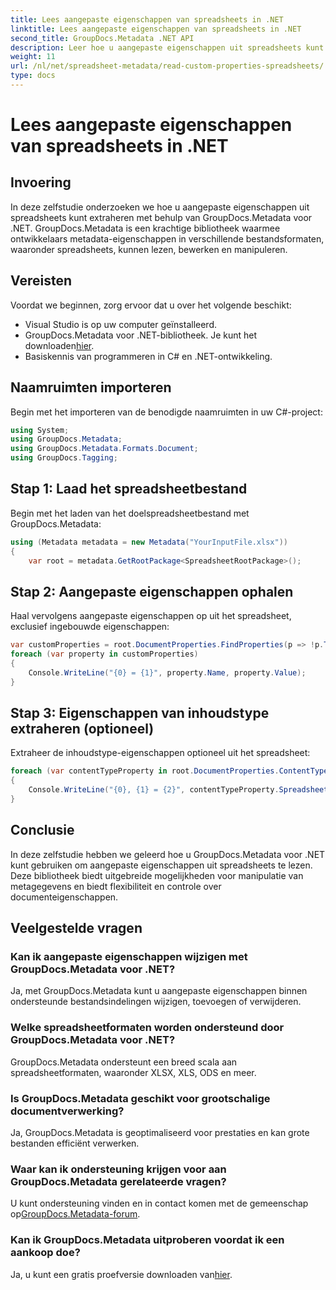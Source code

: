 ```yaml
---
title: Lees aangepaste eigenschappen van spreadsheets in .NET
linktitle: Lees aangepaste eigenschappen van spreadsheets in .NET
second_title: GroupDocs.Metadata .NET API
description: Leer hoe u aangepaste eigenschappen uit spreadsheets kunt extraheren met GroupDocs.Metadata voor .NET. Verbeter de manipulatie van metagegevens in uw .NET-applicaties.
weight: 11
url: /nl/net/spreadsheet-metadata/read-custom-properties-spreadsheets/
type: docs
---
```

# Lees aangepaste eigenschappen van spreadsheets in .NET

## Invoering
In deze zelfstudie onderzoeken we hoe u aangepaste eigenschappen uit spreadsheets kunt extraheren met behulp van GroupDocs.Metadata voor .NET. GroupDocs.Metadata is een krachtige bibliotheek waarmee ontwikkelaars metadata-eigenschappen in verschillende bestandsformaten, waaronder spreadsheets, kunnen lezen, bewerken en manipuleren.
## Vereisten
Voordat we beginnen, zorg ervoor dat u over het volgende beschikt:
- Visual Studio is op uw computer geïnstalleerd.
-  GroupDocs.Metadata voor .NET-bibliotheek. Je kunt het downloaden[hier](https://releases.groupdocs.com/metadata/net/).
- Basiskennis van programmeren in C# en .NET-ontwikkeling.

## Naamruimten importeren
Begin met het importeren van de benodigde naamruimten in uw C#-project:
```csharp
using System;
using GroupDocs.Metadata;
using GroupDocs.Metadata.Formats.Document;
using GroupDocs.Tagging;
```
## Stap 1: Laad het spreadsheetbestand
Begin met het laden van het doelspreadsheetbestand met GroupDocs.Metadata:
```csharp
using (Metadata metadata = new Metadata("YourInputFile.xlsx"))
{
    var root = metadata.GetRootPackage<SpreadsheetRootPackage>();
```
## Stap 2: Aangepaste eigenschappen ophalen
Haal vervolgens aangepaste eigenschappen op uit het spreadsheet, exclusief ingebouwde eigenschappen:
```csharp
var customProperties = root.DocumentProperties.FindProperties(p => !p.Tags.Contains(Tags.Document.BuiltIn));
foreach (var property in customProperties)
{
    Console.WriteLine("{0} = {1}", property.Name, property.Value);
}
```
## Stap 3: Eigenschappen van inhoudstype extraheren (optioneel)
Extraheer de inhoudstype-eigenschappen optioneel uit het spreadsheet:
```csharp
foreach (var contentTypeProperty in root.DocumentProperties.ContentTypeProperties.ToList())
{
    Console.WriteLine("{0}, {1} = {2}", contentTypeProperty.SpreadsheetPropertyType, contentTypeProperty.Name, contentTypeProperty.SpreadsheetPropertyValue);
}
```

## Conclusie
In deze zelfstudie hebben we geleerd hoe u GroupDocs.Metadata voor .NET kunt gebruiken om aangepaste eigenschappen uit spreadsheets te lezen. Deze bibliotheek biedt uitgebreide mogelijkheden voor manipulatie van metagegevens en biedt flexibiliteit en controle over documenteigenschappen.

## Veelgestelde vragen
### Kan ik aangepaste eigenschappen wijzigen met GroupDocs.Metadata voor .NET?
Ja, met GroupDocs.Metadata kunt u aangepaste eigenschappen binnen ondersteunde bestandsindelingen wijzigen, toevoegen of verwijderen.
### Welke spreadsheetformaten worden ondersteund door GroupDocs.Metadata voor .NET?
GroupDocs.Metadata ondersteunt een breed scala aan spreadsheetformaten, waaronder XLSX, XLS, ODS en meer.
### Is GroupDocs.Metadata geschikt voor grootschalige documentverwerking?
Ja, GroupDocs.Metadata is geoptimaliseerd voor prestaties en kan grote bestanden efficiënt verwerken.
### Waar kan ik ondersteuning krijgen voor aan GroupDocs.Metadata gerelateerde vragen?
 U kunt ondersteuning vinden en in contact komen met de gemeenschap op[GroupDocs.Metadata-forum](https://forum.groupdocs.com/c/metadata/14).
### Kan ik GroupDocs.Metadata uitproberen voordat ik een aankoop doe?
 Ja, u kunt een gratis proefversie downloaden van[hier](https://releases.groupdocs.com/).